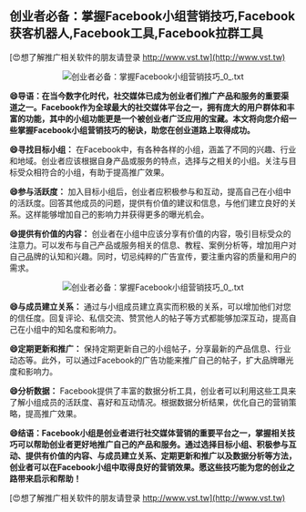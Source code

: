 ## **创业者必备：掌握Facebook小组营销技巧,Facebook获客机器人,Facebook工具,Facebook拉群工具**

[😍想了解推广相关软件的朋友请登录 http://www.vst.tw](http://www.vst.tw)

 <center><img src="https://vst.tw/MP4/tuiguang/png/3.png" alt="创业者必备：掌握Facebook小组营销技巧_0_.txt"></center>

**😄导语：在当今数字化时代，社交媒体已成为创业者们推广产品和服务的重要渠道之一。Facebook作为全球最大的社交媒体平台之一，拥有庞大的用户群体和丰富的功能，其中的小组功能更是一个被创业者广泛应用的宝藏。本文将向您介绍一些掌握Facebook小组营销技巧的秘诀，助您在创业道路上取得成功。**

**😄寻找目标小组：**
在Facebook中，有各种各样的小组，涵盖了不同的兴趣、行业和地域。创业者应该根据自身产品或服务的特点，选择与之相关的小组。关注与目标受众相符合的小组，有助于提高推广效果。

**😄参与活跃度：**
加入目标小组后，创业者应积极参与和互动，提高自己在小组中的活跃度。回答其他成员的问题，提供有价值的建议和信息，与他们建立良好的关系。这样能够增加自己的影响力并获得更多的曝光机会。

**😄提供有价值的内容：**
创业者在小组中应该分享有价值的内容，吸引目标受众的注意力。可以发布与自己产品或服务相关的信息、教程、案例分析等，增加用户对自己品牌的认知和兴趣。同时，切忌纯粹的广告宣传，要注重内容的质量和用户的需求。

 <center><img src="https://vst.tw/MP4/tuiguang/png/5.png" alt="创业者必备：掌握Facebook小组营销技巧_0_.txt"></center>

**😄与成员建立关系：**
通过与小组成员建立真实而积极的关系，可以增加他们对您的信任度。回复评论、私信交流、赞赏他人的帖子等方式都能够加深互动，提高自己在小组中的知名度和影响力。

**😄定期更新和推广：**
保持定期更新自己的小组帖子，分享最新的产品信息、行业动态等。此外，可以通过Facebook的广告功能来推广自己的帖子，扩大品牌曝光度和影响力。

**😄分析数据：**
Facebook提供了丰富的数据分析工具，创业者可以利用这些工具来了解小组成员的活跃度、喜好和互动情况。根据数据分析结果，优化自己的营销策略，提高推广效果。

**😄结语：Facebook小组是创业者进行社交媒体营销的重要平台之一，掌握相关技巧可以帮助创业者更好地推广自己的产品和服务。通过选择目标小组、积极参与互动、提供有价值的内容、与成员建立关系、定期更新和推广以及数据分析等方法，创业者可以在Facebook小组中取得良好的营销效果。愿这些技巧能为您的创业之路带来启示和帮助！**

[😍想了解推广相关软件的朋友请登录 http://www.vst.tw](http://www.vst.tw)



